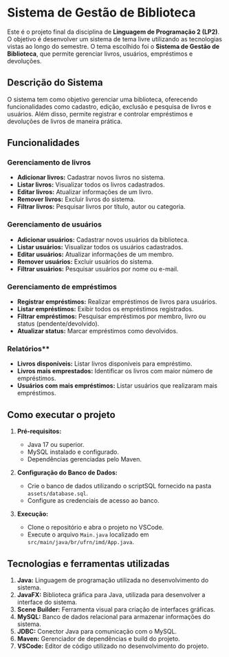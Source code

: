 # Sistema de Gestão de Biblioteca

Este é o projeto final da disciplina de **Linguagem de Programação 2 (LP2)**. O objetivo é desenvolver um sistema de tema livre utilizando as tecnologias vistas ao longo do semestre. O tema escolhido foi o **Sistema de Gestão de Biblioteca**, que permite gerenciar livros, usuários, empréstimos e devoluções.

## Descrição do Sistema

O sistema tem como objetivo gerenciar uma biblioteca, oferecendo funcionalidades como cadastro, edição, exclusão e pesquisa de livros e usuários. Além disso, permite registrar e controlar empréstimos e devoluções de livros de maneira prática.

## Funcionalidades

### Gerenciamento de livros

- **Adicionar livros:** Cadastrar novos livros no sistema.
- **Listar livros:** Visualizar todos os livros cadastrados.
- **Editar livros:** Atualizar informações de um livro.
- **Remover livros:** Excluir livros do sistema.
- **Filtrar livros:** Pesquisar livros por título, autor ou categoria.

### Gerenciamento de usuários

- **Adicionar usuários:** Cadastrar novos usuários da biblioteca.
- **Listar usuários:** Visualizar todos os usuários cadastrados.
- **Editar usuários:** Atualizar informações de um membro.
- **Remover usuários:** Excluir usuários do sistema.
- **Filtrar usuários:** Pesquisar usuários por nome ou e-mail.

### Gerenciamento de empréstimos

- **Registrar empréstimos:** Realizar empréstimos de livros para usuários.
- **Listar empréstimos:** Exibir todos os empréstimos registrados.
- **Filtrar empréstimos:** Pesquisar empréstimos por membro, livro ou status (pendente/devolvido).
- **Atualizar status:** Marcar empréstimos como devolvidos.

### Relatórios**

- **Livros disponíveis:** Listar livros disponíveis para empréstimo.
- **Livros mais emprestados:** Identificar os livros com maior número de empréstimos.
- **Usuários com mais empréstimos:** Listar usuários que realizaram mais empréstimos.

## **Como executar o projeto**

1. **Pré-requisitos:**
   - Java 17 ou superior.
   - MySQL instalado e configurado.
   - Dependências gerenciadas pelo Maven.

2. **Configuração do Banco de Dados:**
   - Crie o banco de dados utilizando o scriptSQL fornecido na pasta `assets/database.sql`.
   - Configure as credenciais de acesso ao banco.

3. **Execução:**
   - Clone o repositório e abra o projeto no VSCode.
   - Execute o arquivo `Main.java` localizado em `src/main/java/br/ufrn/imd/App.java`.
  
## Tecnologias e ferramentas utilizadas

1. **Java:** Linguagem de programação utilizada no desenvolvimento do sistema.
2. **JavaFX:** Biblioteca gráfica para Java, utilizada para desenvolver a interface do sistema.
3. **Scene Builder:** Ferramenta visual para criação de interfaces gráficas.
4. **MySQL:** Banco de dados relacional para armazenar informações do sistema.
5. **JDBC:** Conector Java para comunicação com o MySQL.
6. **Maven:** Gerenciador de dependências e build do projeto.
7. **VSCode:** Editor de código utilizado no desenvolvimento do projeto.
